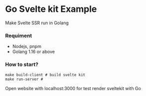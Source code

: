 # Go Svelte kit Example

Make Svelte SSR run in Golang

### Requiment

- Nodejs, pnpm
- Golang 1.16 or above

### How to start?

```
make build-client # build svelte kit
make run-server #
```

Open website with localhost:3000 for test render sveltekit with Go